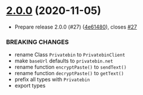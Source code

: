 # [2.0.0](https://github.com/pixelfactoryio/privatebin-cli/compare/v1.0.2...v2.0.0) (2020-11-05)


* Prepare release 2.0.0 (#27) ([4e61480](https://github.com/pixelfactoryio/privatebin-cli/commit/4e61480f1f939f2a74bede3393794d1a5be33b8d)), closes [#27](https://github.com/pixelfactoryio/privatebin-cli/issues/27)


### BREAKING CHANGES

- rename Class `Privatebin` to `PrivatebinClient`
- make `baseUrl` defaults to `privatebin.net`
- rename function `encryptPaste()` to `sendText()`
- rename function `decryptPaste()` to `getText()`
- prefix all types with `Privatebin`
- export types

